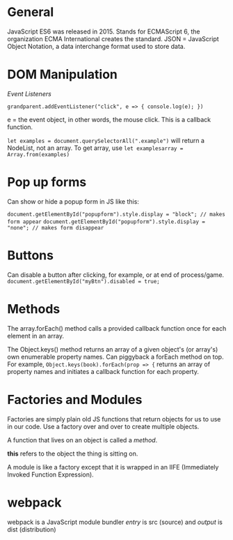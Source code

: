 # General

JavaScript ES6 was released in 2015. Stands for ECMAScript 6, the organization ECMA International creates the standard.
JSON = JavaScript Object Notation, a data interchange format used to store data.


# DOM Manipulation

*Event Listeners*

`grandparent.addEventListener("click", e => {
    console.log(e);
})`

e = the event object, in other words, the mouse click. This is a callback function.

`let examples = document.querySelectorAll(".example")` will return a NodeList, not an array.
To get array, use `let examplesarray = Array.from(examples)`


# Pop up forms

Can show or hide a popup form in JS like this:

`document.getElementById("popupform").style.display = "block"; // makes form appear`
`document.getElementById("popupform").style.display = "none"; // makes form disappear`

# Buttons

Can disable a button after clicking, for example, or at end of process/game.
`document.getElementById("myBtn").disabled = true;`

# Methods

The array.forEach() method calls a provided callback function once for each element in an array.

The Object.keys() method returns an array of a given object's (or array's) own enumerable property names.
Can piggyback a forEach method on top. For example, `Object.keys(book).forEach(prop => {` 
returns an array of property names and initiates a callback function for each property.

# Factories and Modules

Factories are simply plain old JS functions that return objects for us to use in our code. Use a factory over and over to create multiple objects.

A function that lives on an object is called a *method*.

**this** refers to the object the thing is sitting on.

A module is like a factory except that it is wrapped in an IIFE (Immediately Invoked Function Expression).

# webpack

webpack is a JavaScript module bundler
*entry* is src (source) and *output* is dist (distribution)


